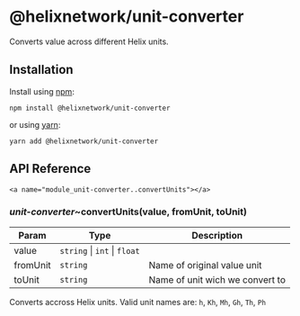 # @helixnetwork/unit-converter

Converts value across different Helix units.

## Installation

Install using [npm](https://www.npmjs.org/):
```
npm install @helixnetwork/unit-converter
```

or using [yarn](https://yarnpkg.com/):

```
yarn add @helixnetwork/unit-converter
```

## API Reference

    <a name="module_unit-converter..convertUnits"></a>

### *unit-converter*~convertUnits(value, fromUnit, toUnit)

| Param | Type | Description |
| --- | --- | --- |
| value | <code>string</code> \| <code>int</code> \| <code>float</code> |  |
| fromUnit | <code>string</code> | Name of original value unit |
| toUnit | <code>string</code> | Name of unit wich we convert to |

Converts accross Helix units. Valid unit names are:
`h`, `Kh`, `Mh`, `Gh`, `Th`, `Ph`

